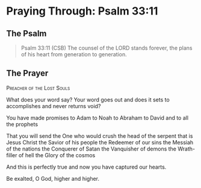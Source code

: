 # Praying Through: Psalm 33:11

## The Psalm

>Psalm 33:11 (CSB) The counsel of the LORD stands forever, the plans of his heart from generation to generation.

## The Prayer

<div style="font-variant: small-caps;">
Preacher of the Lost Souls
</div>


What does your word say?
  Your word goes out
  and does it sets to accomplishes
  and never returns void?

You have made promises
  to Adam
  to Noah
  to Abraham
  to David
  and to all the prophets

That you will send 
  the One who would crush the head of the serpent
  that is Jesus Christ
  the Savior of his people
  the Redeemer of our sins
  the Messiah of the nations
  the Conquerer of Satan
  the Vanquisher of demons
  the Wrath-filler of hell
  the Glory of the cosmos

And this is perfectly true
  and now you have captured our hearts.

Be exalted, O God,
  higher and higher.


